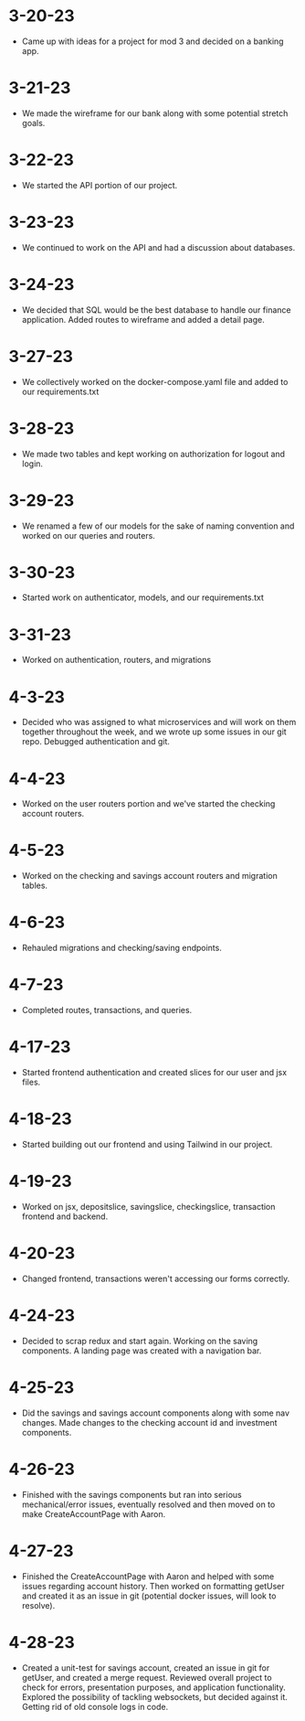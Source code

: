 # 3-20-23
- Came up with ideas for a project for mod 3 and decided on a banking app.

# 3-21-23
- We made the wireframe for our bank along with some potential stretch goals.

# 3-22-23
- We started the API portion of our project.

# 3-23-23
- We continued to work on the API and had a discussion about databases.

# 3-24-23
- We decided that SQL would be the best database to handle our finance application. Added routes to wireframe and added a detail page.

# 3-27-23
- We collectively worked on the docker-compose.yaml file and added to our requirements.txt

# 3-28-23
- We made two tables and kept working on authorization for logout and login.

# 3-29-23
- We renamed a few of our models for the sake of naming convention and worked on our queries and routers.

# 3-30-23
- Started work on authenticator, models, and our requirements.txt

# 3-31-23
- Worked on authentication, routers, and migrations

# 4-3-23
- Decided who was assigned to what microservices and will work on them together throughout the week, and we wrote up some issues in our git repo. Debugged authentication and git.

# 4-4-23
- Worked on the user routers portion and we've started the checking account routers.

# 4-5-23
- Worked on the checking and savings account routers and migration tables.

# 4-6-23
- Rehauled migrations and checking/saving endpoints.

# 4-7-23
- Completed routes, transactions, and queries.

# 4-17-23
- Started frontend authentication and created slices for our user and jsx files.

# 4-18-23
- Started building out our frontend and using Tailwind in our project.

# 4-19-23
- Worked on jsx, depositslice, savingslice, checkingslice, transaction frontend and backend.

# 4-20-23
- Changed frontend, transactions weren't accessing our forms correctly.

# 4-24-23
- Decided to scrap redux and start again. Working on the saving components. A landing page was created with a navigation bar.

# 4-25-23
- Did the savings and savings account components along with some nav changes. Made changes to the checking account id and investment components.

# 4-26-23
- Finished with the savings components but ran into serious mechanical/error issues, eventually resolved and then moved on to make CreateAccountPage with Aaron.

# 4-27-23
- Finished the CreateAccountPage with Aaron and helped with some issues regarding account history. Then worked on formatting getUser and created it as an issue in git (potential docker issues, will look to resolve).

# 4-28-23
- Created a unit-test for savings account, created an issue in git for getUser, and created a merge request. Reviewed overall project to check for errors, presentation purposes, and application functionality. Explored the possibility of tackling websockets, but decided against it. Getting rid of old console logs in code.
